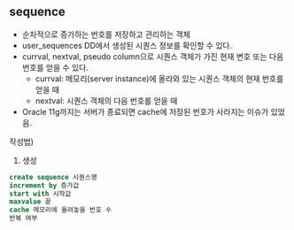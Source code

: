 ## sequence
- 순차적으로 증가하는 번호를 저장하고 관리하는 객체
- user_sequences DD에서 생성된 시퀀스 정보를 확인할 수 있다.
- currval, nextval, pseudo column으로 시퀀스 객체가 가진 현재 변호 또는 다음 번호를 얻을 수 있다.
	- currval: 메모리(server instance)에 올라와 있는 시퀀스 객체의 현재 번호를 얻을 때
	- nextval: 시퀀스 객체의 다음 번호를 얻을 때
- Oracle 11g까지는 서버가 종료되면 cache에 저장된 번호가 사라지는 이슈가 있었음.

작성법)
1. 생성

```sql
create sequence 시퀀스명
increment by 증가값
start with 시작값
maxvalue 끝
cache 메모리에 올려놓을 번호 수
반복 여부
```